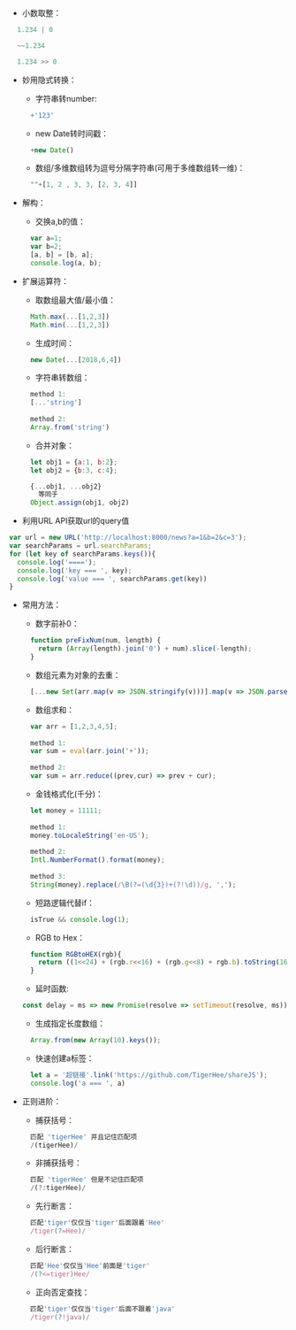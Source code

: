 - 小数取整：

```js
  1.234 | 0
```

```js
  ~~1.234
```

```js
  1.234 >> 0
```

- 妙用隐式转换：

  - 字符串转number:

  ```js
    +'123'
  ```

  - new Date转时间戳：

  ```js
    +new Date()
  ```

  - 数组/多维数组转为逗号分隔字符串(可用于多维数组转一维)：

  ```js
    ""+[1, 2 , 3, 3, [2, 3, 4]]
  ```

- 解构：

  - 交换a,b的值：

  ```js
    var a=1;
    var b=2;
    [a, b] = [b, a];
    console.log(a, b);
  ```

- 扩展运算符：

  - 取数组最大值/最小值：

  ```js
    Math.max(...[1,2,3])
    Math.min(...[1,2,3])
  ```

  - 生成时间：

  ```js
    new Date(...[2018,6,4])
  ```

  - 字符串转数组：

  ```js
    method 1: 
    [...'string']
    
    method 2: 
    Array.from('string')
  ```

  - 合并对象：

  ```js
    let obj1 = {a:1, b:2};
    let obj2 = {b:3, c:4};

    {...obj1, ...obj2}
      等同于
    Object.assign(obj1, obj2)
  ```
  
- 利用URL API获取url的query值

```js
var url = new URL('http://localhost:8000/news?a=1&b=2&c=3');
var searchParams = url.searchParams;
for (let key of searchParams.keys()){
  console.log('====');
  console.log('key === ', key);
  console.log('value === ', searchParams.get(key))
}
```

- 常用方法：

  - 数字前补0：

  ```js
    function preFixNum(num, length) {
      return (Array(length).join('0') + num).slice(-length);
    }
  ```

  - 数组元素为对象的去重：

  ```js
    [...new Set(arr.map(v => JSON.stringify(v)))].map(v => JSON.parse(v))
  ```

  - 数组求和：

  ```js
    var arr = [1,2,3,4,5];
    
    method 1: 
    var sum = eval(arr.join('+'));
    
    method 2: 
    var sum = arr.reduce((prev,cur) => prev + cur);
  ```

  - 金钱格式化(千分)：

  ```js
    let money = 11111;
    
    method 1: 
    money.toLocaleString('en-US');
    
    method 2: 
    Intl.NumberFormat().format(money);
    
    method 3: 
    String(money).replace(/\B(?=(\d{3})+(?!\d))/g, ',');
  ```

  - 短路逻辑代替if：

  ```js
    isTrue && console.log(1);
  ```

  - RGB to Hex：

  ```js
    function RGBtoHEX(rgb){
      return ((1<<24) + (rgb.r<<16) + (rgb.g<<8) + rgb.b).toString(16).substr(1);
    }
  ```

  - 延时函数:

  ```js
  const delay = ms => new Promise(resolve => setTimeout(resolve, ms))
  ```

  - 生成指定长度数组：

  ```js
    Array.from(new Array(10).keys());
  ```

  - 快速创建a标签：

  ```js
    let a = '超链接'.link('https://github.com/TigerHee/shareJS');
    console.log('a === ', a)
  ```

- 正则进阶：

  - 捕获括号：

  ```js
    匹配 'tigerHee' 并且记住匹配项
    /(tigerHee)/
  ```

  - 非捕获括号：

  ```js
    匹配 'tigerHee' 但是不记住匹配项
    /(?:tigerHee)/
  ```

  - 先行断言：

  ```js
    匹配'tiger'仅仅当'tiger'后面跟着'Hee'
    /tiger(?=Hee)/
  ```

  - 后行断言：

  ```js
    匹配'Hee'仅仅当'Hee'前面是'tiger'
    /(?<=tiger)Hee/
  ```

  - 正向否定查找：
  
  ```js
    匹配'tiger'仅仅当'tiger'后面不跟着'java'
    /tiger(?!java)/
  ```



